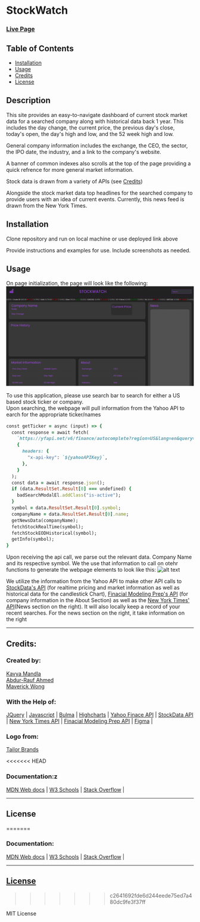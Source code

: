 # StockWatch

### [Live Page](https://smandla.github.io/stockwatch/)

## Table of Contents

- [Installation](#installation)
- [Usage](#usage)
- [Credits](#credits)
- [License](#license)

## Description

This site provides an easy-to-navigate dashboard of current stock market data for a searched company along with historical data back 1 year. This includes the day change, the current price, the previous day's close, today's open, the day's high and low, and the 52 week high and low.

General company information includes the exchange, the CEO, the sector, the IPO date, the industry, and a link to the company's website.

A banner of common indexes also scrolls at the top of the page providing a quick refrence for more general market information.

Stock data is drawn from a variety of APIs (see [Credits](#credits))

Alongside the stock market data top headlines for the searched company to provide users with an idea of current events. Currently, this news feed is drawn from the New York Times.

## Installation

Clone repository and run on local machine or use deployed link above

Provide instructions and examples for use. Include screenshots as needed.

## Usage

On page initialization, the page will look like the following:
![alt text](assets/images/screenshot.png)

To use this application, please use search bar to search for either a US based stock ticker or company.  
Upon searching, the webpage will pull information from the Yahoo API to earch for the appropriate ticker/names

```ruby
const getTicker = async (input) => {
  const response = await fetch(
    `https://yfapi.net/v6/finance/autocomplete?region=US&lang=en&query=${input}`,
    {
      headers: {
        "x-api-key": `${yahooAPIKey}`,
      },
    }
  );
  const data = await response.json();
  if (data.ResultSet.Result[0] === undefined) {
    badSearchModalEl.addClass("is-active");
  }
  symbol = data.ResultSet.Result[0].symbol;
  companyName = data.ResultSet.Result[0].name;
  getNewsData(companyName);
  fetchStockRealTime(symbol);
  fetchStockEODHistorical(symbol);
  getInfo(symbol);
}
```

Upon receiving the api call, we parse out the relevant data. Company Name and its respective symbol. We the use that information to call on otehr functions to generate the webpage elements to look like this:
![alt text](assets/images/Example.gif)

We utilize the information from the Yahoo API to make other API calls to [StockData's API](https://www.stockdata.org/)
(for realtime pricing and market information as well as historical data for the candlestick Chart),
[Finacial Modeling Prep's API](https://site.financialmodelingprep.com/) (for company information in the About Section)
as well as the [New York Times' API](https://developer.nytimes.com/)(News section on the right).
It will also locally keep a record of your recent searches. For the news section on the right, it take information on the right

---

## Credits:

### Created by:

[Kavya Mandla](https://github.com/smandla)  
[Abdur-Rauf Ahmed](https://github.com/Corasinth)  
[Maverick Wong](https://github.com/maverickwong17)

### With the Help of:

[JQuery](https://jquery.com/) |
[Javascript](https://www.javascript.com/) |
[Bulma](https://bulma.io/) |
[Highcharts](https://www.highcharts.com/) |
[Yahoo Finace API](https://www.yahoofinanceapi.com/) |
[StockData API](https://www.stockdata.org/) |
[New York Times API](https://developer.nytimes.com/) |
[Finacial Modeling Prep API](https://site.financialmodelingprep.com/) |
[Figma](https://www.figma.com/) |

### Logo from:

[Tailor Brands](https://www.tailorbrands.com/)

<<<<<<< HEAD

### Documentation:z

[MDN Web docs](https://developer.mozilla.org/en-US/) |
[W3 Schools](https://www.w3schools.com/) |
[Stack Overflow](https://stackoverflow.com/) |

---

## License

=======

### Documentation:

[MDN Web docs](https://developer.mozilla.org/en-US/) |
[W3 Schools](https://www.w3schools.com/) |
[Stack Overflow](https://stackoverflow.com/) |

---

## [License](./LICENSE)

> > > > > > > c2641692fde6d244eede75ed7a480dc9fe3f37ff

MIT License
